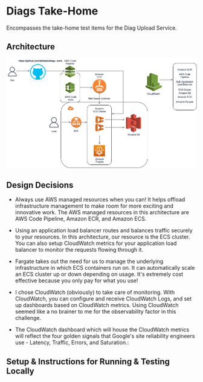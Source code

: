# Diags Take-Home

Encompasses the take-home test items for the Diag Upload Service.

## Architecture

![](images/diags_arch.png)

## Design Decisions

- Always use AWS managed resources when you can! It helps offload infrastructure management to make room for more exciting and innovative work. The AWS managed resources in this architecture are AWS Code Pipeline, Amazon ECR, and Amazon ECS.

- Using an application load balancer routes and balances traffic securely to your resources. In this architecture, our resource is the ECS cluster. You can also setup CloudWatch metrics for your application load balancer to monitor the requests flowing through it.

- Fargate takes out the need for us to manage the underlying infrastructure in which ECS containers run on. It can automatically scale an ECS cluster up or down depending on usage. It's extremely cost effective because you only pay for what you use!

- I chose CloudWatch (obviously) to take care of monitoring. With CloudWatch, you can configure and receive CloudWatch Logs, and set up dashboards based on CloudWatch metrics. Using CloudWatch seemed like a no brainer to me for the observability factor in this challenge.

- The CloudWatch dashboard which will house the CloudWatch metrics will reflect the four golden signals that Google's site reliability engineers use - Latency, Traffic, Errors, and Saturation.:

## Setup & Instructions for Running & Testing Locally
